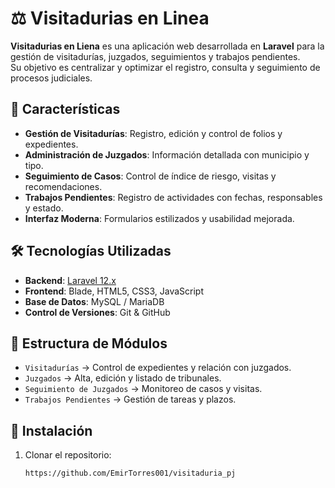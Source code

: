 # ⚖️ Visitadurias en Linea

**Visitadurias en Liena** es una aplicación web desarrollada en **Laravel** para la gestión de visitadurías, juzgados, seguimientos y trabajos pendientes.  
Su objetivo es centralizar y optimizar el registro, consulta y seguimiento de procesos judiciales.

## 📌 Características

- **Gestión de Visitadurías**: Registro, edición y control de folios y expedientes.
- **Administración de Juzgados**: Información detallada con municipio y tipo.
- **Seguimiento de Casos**: Control de índice de riesgo, visitas y recomendaciones.
- **Trabajos Pendientes**: Registro de actividades con fechas, responsables y estado.
- **Interfaz Moderna**: Formularios estilizados y usabilidad mejorada.

## 🛠️ Tecnologías Utilizadas

- **Backend**: [Laravel 12.x](https://laravel.com/)
- **Frontend**: Blade, HTML5, CSS3, JavaScript
- **Base de Datos**: MySQL / MariaDB
- **Control de Versiones**: Git & GitHub

## 📂 Estructura de Módulos

- `Visitadurías` → Control de expedientes y relación con juzgados.
- `Juzgados` → Alta, edición y listado de tribunales.
- `Seguimiento de Juzgados` → Monitoreo de casos y visitas.
- `Trabajos Pendientes` → Gestión de tareas y plazos.

## 🚀 Instalación

1. Clonar el repositorio:
   ```bash
   https://github.com/EmirTorres001/visitaduria_pj
